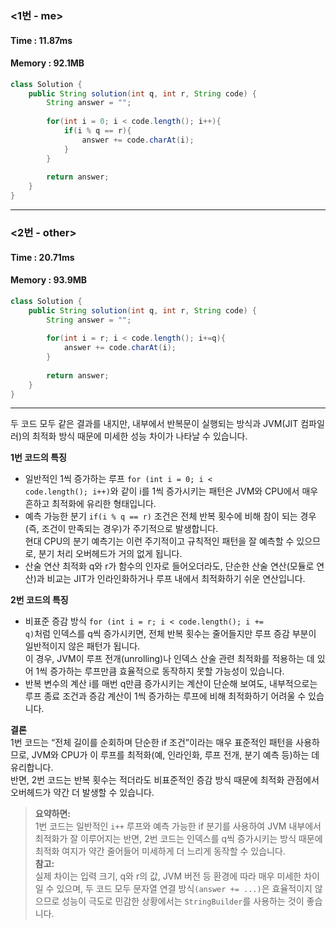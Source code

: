 ### <1번 - me>
#### Time : 11.87ms
#### Memory : 92.1MB

```Java
class Solution {
    public String solution(int q, int r, String code) {
        String answer = "";
        
        for(int i = 0; i < code.length(); i++){
            if(i % q == r){
                answer += code.charAt(i);
            }
        }
        
        return answer;
    }
}
```
---
### <2번 - other>
#### Time : 20.71ms
#### Memory : 93.9MB
```Java
class Solution {
    public String solution(int q, int r, String code) {
        String answer = "";
        
        for(int i = r; i < code.length(); i+=q){
            answer += code.charAt(i);
        }
        
        return answer;
    }
}
```
---
두 코드 모두 같은 결과를 내지만, 내부에서 반복문이 실행되는 방식과 JVM(JIT 컴파일러)의 최적화 방식 때문에 미세한 성능 차이가 나타날 수 있습니다.

**1번 코드의 특징**

- 일반적인 1씩 증가하는 루프
<code>for (int i = 0; i < code.length(); i++)</code>와 같이 i를 1씩 증가시키는 패턴은 JVM와 CPU에서 매우 흔하고 최적화에 유리한 형태입니다.
- 예측 가능한 분기
<code>if(i % q == r)</code> 조건은 전체 반복 횟수에 비해 참이 되는 경우(즉, 조건이 만족되는 경우)가 주기적으로 발생합니다.<br>
현대 CPU의 분기 예측기는 이런 주기적이고 규칙적인 패턴을 잘 예측할 수 있으므로, 분기 처리 오버헤드가 거의 없게 됩니다.
- 산술 연산 최적화
q와 r가 함수의 인자로 들어오더라도, 단순한 산술 연산(모듈로 연산)과 비교는 JIT가 인라인화하거나 루프 내에서 최적화하기 쉬운 연산입니다.

**2번 코드의 특징**
- 비표준 증감 방식
<code>for (int i = r; i < code.length(); i += q)</code>처럼 인덱스를 q씩 증가시키면, 전체 반복 횟수는 줄어들지만
루프 증감 부분이 일반적이지 않은 패턴가 됩니다.<br>
이 경우, JVM이 루프 전개(unrolling)나 인덱스 산술 관련 최적화를 적용하는 데 있어 1씩 증가하는 루프만큼 효율적으로 동작하지 못할 가능성이 있습니다.
- 반복 변수의 계산
i를 매번 q만큼 증가시키는 계산이 단순해 보여도, 내부적으로는 루프 종료 조건과 증감 계산이 1씩 증가하는 루프에 비해 최적화하기 어려울 수 있습니다.

**결론**<br>
1번 코드는 “전체 길이를 순회하며 단순한 if 조건”이라는 매우 표준적인 패턴을 사용하므로, JVM와 CPU가 이 루프를 최적화(예, 인라인화, 루프 전개, 분기 예측 등)하는 데 유리합니다.<br>
반면, 2번 코드는 반복 횟수는 적더라도 비표준적인 증감 방식 때문에 최적화 관점에서 오버헤드가 약간 더 발생할 수 있습니다.

> **요약하면:** <br> 1번 코드는 일반적인 <code>i++</code> 루프와 예측 가능한 if 분기를 사용하여 JVM 내부에서 최적화가 잘 이루어지는 반면, 2번 코드는 인덱스를 q씩 증가시키는 방식 때문에 최적화 여지가 약간 줄어들어 미세하게 더 느리게 동작할 수 있습니다.<br>
> **참고:** <br> 실제 차이는 입력 크기, q와 r의 값, JVM 버전 등 환경에 따라 매우 미세한 차이일 수 있으며, 두 코드 모두 문자열 연결 방식<code>(answer += ...)</code>은 효율적이지 않으므로 성능이 극도로 민감한 상황에서는 <code>StringBuilder</code>를 사용하는 것이 좋습니다.
